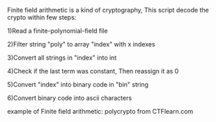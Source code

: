 Finite field arithmetic is a kind of cryptography, This script decode the crypto within few steps:

1)Read a finite-polynomial-field file

2)Filter string "poly" to array "index" with x indexes

3)Convert all strings in "index" into int

4)Check if the last term was constant, Then reassign it as 0

5)Convert "index" into binary code in "bin" string

6)Convert binary code into ascii characters

example of Finite field arithmetic: polycrypto from CTFlearn.com
